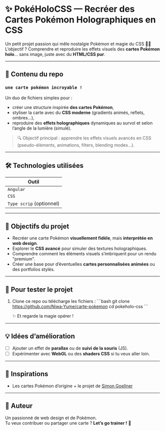 # ✨ PokéHoloCSS — Recréer des Cartes Pokémon Holographiques en CSS

Un petit projet passion qui mêle nostalgie Pokémon et magie du CSS 🎨💫  
L’objectif ? Comprendre et reproduire les effets visuels des **cartes Pokémon holo**… sans image, juste avec du **HTML/CSS pur**.

---

## 📂 Contenu du repo

### `une carte pokémon incroyable !`

Un duo de fichiers simples pour :

- créer une structure inspirée **des cartes Pokémon**,
- styliser la carte avec du **CSS moderne** (gradients animés, reflets, ombres…),
- reproduire des **effets holographiques** dynamiques au survol et selon l’angle de la lumière (simulé).

> 🔍 Objectif principal : apprendre les effets visuels avancés en CSS (pseudo-éléments, animations, filters, blending modes...).

---

## 🛠️ Technologies utilisées

| Outil                    |
|--------------------------|
| `Angular`                |
| `CSS`                    |
| `Type scrip` (optionnel) |

---

## 🔮 Objectifs du projet

- Recréer une carte Pokémon **visuellement fidèle**, mais **interprétée en web design**.
- Explorer le **CSS avancé** pour simuler des textures holographiques.
- Comprendre comment les éléments visuels s’imbriquent pour un rendu "premium".
- Créer une base pour d’éventuelles **cartes personnalisées animées** ou des portfolios stylés.

---

## 🚀 Pour tester le projet

1. Clone ce repo ou télécharge les fichiers :
   \`\`\`bash
   git clone https://github.com/Niwa-Yume/carte-pokemon
   cd pokeholo-css
   \`\`\`

   ✨ Et regarde la magie opérer !

---

## 💡 Idées d’amélioration

- [ ] Ajouter un effet de **parallax** ou de **suivi de la souris** (JS).
- [ ] Expérimenter avec **WebGL** ou des **shaders CSS** si tu veux aller loin.

---

## 🧠 Inspirations

- Les cartes Pokémon d’origine + le projet de [Simon Goellner](https://poke-holo.simey.me/)


---

## 👾 Auteur

Un passionné de web design et de Pokémon.  
Tu veux contribuer ou partager une carte ? **Let’s go trainer !** 🎒
